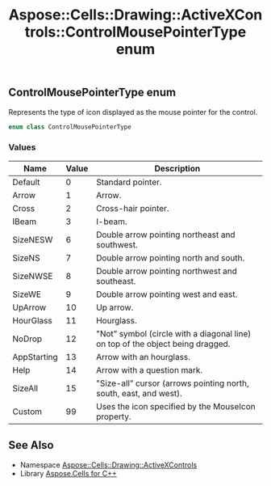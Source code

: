 ﻿---
title: Aspose::Cells::Drawing::ActiveXControls::ControlMousePointerType enum
linktitle: ControlMousePointerType
second_title: Aspose.Cells for C++ API Reference
description: 'Aspose::Cells::Drawing::ActiveXControls::ControlMousePointerType enum. Represents the type of icon displayed as the mouse pointer for the control in C++.'
type: docs
weight: 2000
url: /cpp/aspose.cells.drawing.activexcontrols/controlmousepointertype/
---
## ControlMousePointerType enum


Represents the type of icon displayed as the mouse pointer for the control.

```cpp
enum class ControlMousePointerType
```

### Values

| Name | Value | Description |
| --- | --- | --- |
| Default | 0 | Standard pointer. |
| Arrow | 1 | Arrow. |
| Cross | 2 | Cross-hair pointer. |
| IBeam | 3 | I-beam. |
| SizeNESW | 6 | Double arrow pointing northeast and southwest. |
| SizeNS | 7 | Double arrow pointing north and south. |
| SizeNWSE | 8 | Double arrow pointing northwest and southeast. |
| SizeWE | 9 | Double arrow pointing west and east. |
| UpArrow | 10 | Up arrow. |
| HourGlass | 11 | Hourglass. |
| NoDrop | 12 | "Not” symbol (circle with a diagonal line) on top of the object being dragged. |
| AppStarting | 13 | Arrow with an hourglass. |
| Help | 14 | Arrow with a question mark. |
| SizeAll | 15 | "Size-all” cursor (arrows pointing north, south, east, and west). |
| Custom | 99 | Uses the icon specified by the MouseIcon property. |

## See Also

* Namespace [Aspose::Cells::Drawing::ActiveXControls](../)
* Library [Aspose.Cells for C++](../../)
